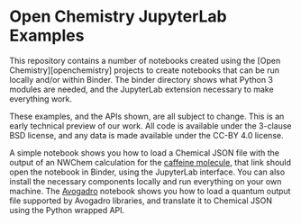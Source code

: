 # Open Chemistry JupyterLab Examples

This repository contains a number of notebooks created using the
[Open Chemistry][openchemistry] projects to create notebooks that can be run
locally and/or within Binder. The binder directory shows what Python 3 modules
are needed, and the JupyterLab extension necessary to make everything work.

These examples, and the APIs shown, are all subject to change. This is an early
technical preview of our work. All code is available under the 3-clause BSD
license, and any data is made available under the CC-BY 4.0 license.

A simple notebook shows you how to load a Chemical JSON file with the output of
an NWChem calculation for the [caffeine molecule][caffeine], that link should
open the notebook in Binder, using the JupyterLab interface. You can also
install the necessary components locally and run everything on your own machine.
The [Avogadro][avogadro] notebook shows you how to load a quantum output file
supported by Avogadro libraries, and translate it to Chemical JSON using the
Python wrapped API.

[openchem]: https://openchemistry.org/
[caffeine]: http://mybinder.org/v2/gh/openchemistry/jupyter-examples/master?urlpath=lab/tree/caffeine.ipynb
[avogadro]: http://mybinder.org/v2/gh/openchemistry/jupyter-examples/master?urlpath=lab/tree/avogadro.ipynb
